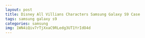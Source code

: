 ```yaml
---
layout: post
title: Disney All Villians Characters Samsung Galaxy S9 Case
tags: samsung galaxy s9
categories: samsung
img: 1WN4iQiv7rTjXxaC9RLedg3UT1YrIdO4d
---
```

